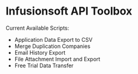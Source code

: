 # Infusionsoft API Toolbox

Current Available Scripts:
- Application Data Export to CSV
- Merge Duplication Companies
- Email History Export
- File Attachment Import and Export
- Free Trial Data Transfer
